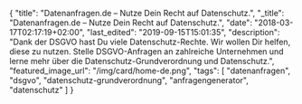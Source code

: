 {
    "title": "Datenanfragen.de – Nutze Dein Recht auf Datenschutz.",
    "_title": "Datenanfragen.de – Nutze Dein Recht auf Datenschutz.",
    "date": "2018-03-17T02:17:19+02:00",
    "last_edited": "2019-09-15T15:01:35",
    "description": "Dank der DSGVO hast Du viele Datenschutz-Rechte. Wir wollen Dir helfen, diese zu nutzen. Stelle DSGVO-Anfragen an zahlreiche Unternehmen und lerne mehr über die Datenschutz-Grundverordnung und Datenschutz.",
    "featured_image_url": "/img/card/home-de.png",
    "tags": [ "datenanfragen", "dsgvo", "datenschutz-grundverordnung", "anfragengenerator", "datenschutz" ]
}
